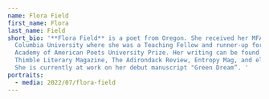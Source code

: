 ```yaml
---
name: Flora Field
first_name: Flora
last_name: Field
short_bio: '**Flora Field** is a poet from Oregon. She received her MFA from
  Columbia University where she was a Teaching Fellow and runner-up for an
  Academy of American Poets University Prize. Her writing can be found in
  Thimble Literary Magazine, The Adirondack Review, Entropy Mag, and elsewhere.
  She is currently at work on her debut manuscript "Green Dream”. '
portraits:
  - media: 2022/07/flora-field
---
```

